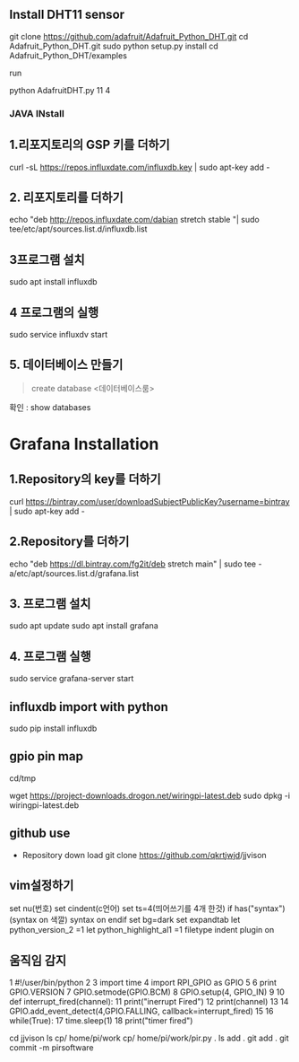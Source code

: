## Install DHT11 sensor


git clone https://github.com/adafruit/Adafruit_Python_DHT.git
cd Adafruit_Python_DHT.git
sudo python setup.py install
cd Adafruit_Python_DHT/examples


run

python AdafruitDHT.py 11 4


### JAVA INstall


## 1.리포지토리의 GSP 키를 더하기

curl -sL https://repos.influxdate.com/influxdb.key | sudo apt-key add -

## 2. 리포지토리를 더하기

echo "deb http://repos.influxdate.com/dabian stretch stable "| sudo tee/etc/apt/sources.list.d/influxdb.list

## 3프로그램 설치

sudo apt install influxdb

## 4 프로그램의 실행

sudo service influxdv start

## 5. 데이터베이스 만들기


>create database <데이터베이스룸>

확인 : show databases

# Grafana Installation
## 1.Repository의 key를 더하기


curl https://bintray.com/user/downloadSubjectPublicKey?username=bintray | sudo apt-key add -


## 2.Repository를 더하기
echo "deb https://dl.bintray.com/fg2it/deb stretch main" | sudo tee -a/etc/apt/sources.list.d/grafana.list


## 3. 프로그램 설치


sudo apt update
sudo apt install grafana


## 4. 프로그램 실행


sudo service grafana-server start


## influxdb import with python



sudo pip install influxdb


## gpio pin map


cd/tmp

wget https://project-downloads.drogon.net/wiringpi-latest.deb
sudo dpkg -i wiringpi-latest.deb

## github use
 - Repository down load
git clone https://github.com/qkrtjwjd<user name>/jjvison<repository name>
 
##  vim설정하기
set nu(번호)
set cindent(c언어)
set ts=4(띄어쓰기를 4개 한것)
if has("syntax")(syntax on 색깔)
syntax on
endif
set bg=dark
set expandtab
let python_version_2 =1
let python_highlight_al1 =1
filetype indent plugin on

## 움직임 감지
 1 #!/user/bin/python
  2
  3 import time
  4 import RPI_GPIO as GPIO
  5
  6 print GPIO.VERSION
  7 GPIO.setmode(GPIO.BCM)
  8 GPIO.setup(4, GPIO_IN)
  9
 10 def interrupt_fired(channel):
 11     print("inerrupt Fired")
 12     print(channel)
 13
 14 GPIO.add_event_detect(4,GPIO.FALLING, callback=interrupt_fired)
 15
 16 while(True):
 17     time.sleep(1)
 18     print("timer fired")

cd jjvison
ls
cp/ home/pi/work
cp/ home/pi/work/pir.py .
ls
add .
git add .
git commit -m pirsoftware

